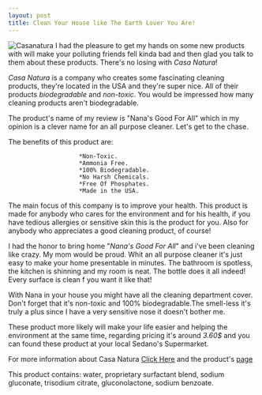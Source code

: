 ```yaml
---
layout: post
title: Clean Your House like The Earth Lover You Are!
---
```

![Casanatura](http://casanaturaproducts.com/wp-content/uploads/2014/07/AllPurpose1200X4801-1024x409.jpg)
I had the pleasure to get my hands on some new products with will make your polluting friends fell kinda bad and then glad you talk to them about these products. There's no losing with _Casa Natura_!

_Casa Natura_ is a company who creates some fascinating cleaning products, they're located in the USA and they're super nice. 
All of their products _biodegradable_ and _non-toxic_. You would be impressed how many cleaning products aren't biodegradable.

The product's name of my review is "Nana's Good For All" which in my opinion is a clever name for an all purpose cleaner. Let's get to the chase. 


The benefits of this product are: 

                        *Non-Toxic.
                        *Ammonia Free.
                        *100% Biodegradable.
                        *No Harsh Chemicals.
                        *Free Of Phosphates.
                        *Made in the USA.

The main focus of this company is to improve your health. This product is made for anybody who cares for the environment and for his health, if you have tedious allergies or sensitive skin this is the product for you.
Also for anybody who appreciates a good cleaning product, of course!

I had the honor to bring home "_Nana's Good For All_" and i've been cleaning like crazy. My mom would be proud. Whit an all purpose cleaner it's just easy to make your home presentable in minutes.
The bathroom is spotless, the kitchen is shinning and my room is neat. The bottle does it all indeed! Every surface is clean f you want it like that!

With Nana in your house you might have all the cleaning department cover. Don't forget that it's non-toxic and 100% biodegradable.The smell-less it's truly a plus since I have a very sensitive nose it doesn't bother me.

These product more likely will make your life easier and helping the environment at the same time, regarding pricing it's around _3.60$_ and you can found these product at your local Sedano's Supermarket.

For more information about Casa Natura [Click Here](http://casanaturaproducts.com/) and the product's [page](http://casanaturaproducts.com/portfolio-item/nanas-good-for-all-all-purpose-cleaner/)

This product contains: water, proprietary surfactant blend, sodium gluconate, trisodium citrate, gluconolactone, sodium benzoate.
